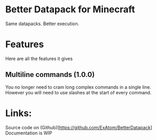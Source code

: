 # Better Datapack for Minecraft
Same datapacks. Better execution.

# Features
Here are all the features it gives

## Multiline commands (1.0.0)
You no longer need to cram long complex commands in a single line. However you will need to use slashes at the start of every command.

# Links:
Source code on (Github)[https://github.com/ExAtom/BetterDatapack]
Documentation is WIP
